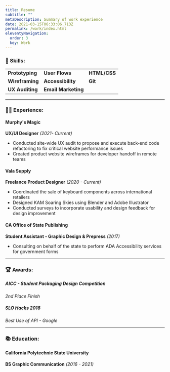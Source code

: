 ```yaml
---
title: Resume
subtitle: ""
metaDescription: Summary of work experience
date: 2021-03-15T06:33:06.713Z
permalink: /work/index.html
eleventyNavigation:
  order: 3
  key: Work
---
```

### 🔧 Skills:

|                 |                   |              |
| --------------- | ----------------- | ------------ |
| **Prototyping** | **User Flows**    | **HTML/CSS** |
| **Wireframing** | **Accessibility** | **Git**      |
| **UX Auditing** | **Email Marketing**|

- - -

### 👷‍♂️ Experience:

#### Murphy's Magic

**UX/UI Designer** *(2021- Current)*

* Conducted site-wide UX audit to propose and execute back-end code refactoring to fix critical website performance issues
* Created product website wireframes for developer handoff in remote teams

#### Vala Supply

**Freelance Product Designer** *(2020 - Current)*

* Coordinated the sale of keyboard components across international retailers
* Designed KAM Soaring Skies using Blender and Adobe Illustrator
* Conducted surveys to incorporate usability and design feedback for design improvement

#### CA Office of State Publishing

**Student Assistant - Graphic Design & Prepress** *(2017)*

* Consulting on behalf of the state to perform ADA Accessibility services for government forms

- - -

### 🏆 Awards:

##### AICC - Student Packaging Design Competition

*2nd Place Finish*

##### SLO Hacks 2018

*Best Use of API - Google*

- - -

### 📚 Education:

#### California Polytechnic State University

**BS Graphic Communication** *(2016 - 2021)*